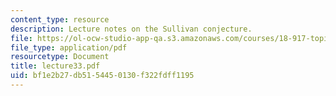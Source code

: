 ```yaml
---
content_type: resource
description: Lecture notes on the Sullivan conjecture.
file: https://ol-ocw-studio-app-qa.s3.amazonaws.com/courses/18-917-topics-in-algebraic-topology-the-sullivan-conjecture-fall-2007/bf1e2b27db5154450130f322fdff1195_lecture33.pdf
file_type: application/pdf
resourcetype: Document
title: lecture33.pdf
uid: bf1e2b27-db51-5445-0130-f322fdff1195
---
```

